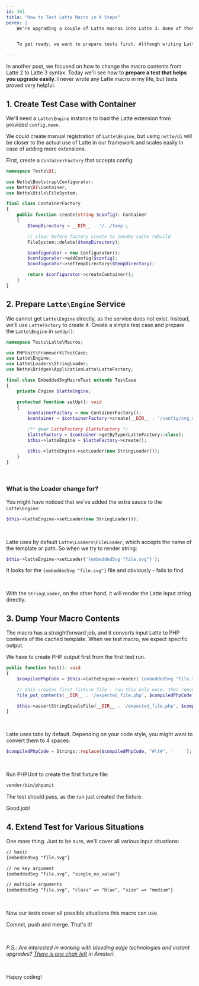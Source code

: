 ```yaml
---
id: 361
title: "How to Test Latte Macro in 4 Steps"
perex: |
    We're upgrading a couple of Latte macros into Latte 3. None of them have tests, and all of them will change entirely because of a complete rewrite of the Latte parser.


    To get ready, we want to prepare tests first. Although writing Latte macros is the most complicated feature in Latte, testing is easier than you think.

---
```


In another post, we focused on how to change the macro contents from Latte 2 to Latte 3 syntax. Today we'll see how to **prepare a test that helps you upgrade easily**. I never wrote any Latte macro in my life, but tests proved very helpful.

## 1. Create Test Case with Container

We'll need a `Latte\Engine` instance to load the Latte extension from provided `config.neon`.

We could create manual registration of `Latte\Engine`, but using `nette/di` will be closer to the actual use of Latte in our framework and scales easily in case of adding more extensions.

First, create a `ContainerFactory` that accepts config:

```php
namespace Tests\DI;

use Nette\Bootstrap\Configurator;
use Nette\DI\Container;
use Nette\Utils\FileSystem;

final class ContainerFactory
{
    public function create(string $config): Container
    {
        $tempDirectory = __DIR__ . '/../temp';

        // clear before factory create to invoke cache rebuild
        FileSystem::delete($tempDirectory);

        $configurator = new Configurator();
        $configurator->addConfig($config);
        $configurator->setTempDirectory($tempDirectory);

        return $configurator->createContainer();
    }
}
```

## 2. Prepare `Latte\Engine` Service

We cannot get `Latte\Engine` directly, as the service does not exist.
Instead, we'll use `LatteFactory` to create it. Create a simple test case and prepare the `Latte\Engine` in `setUp()`:

```php
namespace Tests\Latte\Macros;

use PHPUnit\Framework\TestCase;
use Latte\Engine;
use Latte\Loaders\StringLoader;
use Nette\Bridges\ApplicationLatte\LatteFactory;

final class EmbeddedSvgMacroTest extends TestCase
{
    private Engine $latteEngine;

    protected function setUp(): void
    {
        $containerFactory = new ContainerFactory();
        $container = $containerFactory->create(__DIR__ . '/config/svg_macro.neon');

        /** @var LatteFactory $latteFactory */
        $latteFactory = $container->getByType(LatteFactory::class);
        $this->latteEngine = $latteFactory->create();

        $this->latteEngine->setLoader(new StringLoader());
    }
}
```

<br>

### What is the Loader change for?

You might have noticed that we've added the extra sauce to the `Latte\Engine`:

```php
$this->latteEngine->setLoader(new StringLoader());
```

<br>

Latte uses by default `Latte\Loaders\FileLoader`, which accepts the name of the template or path. So when we try to render string:

```php
$this->latteEngine->setLoader('{embeddedSvg "file.svg"}');
```

It looks for the `{embeddedSvg "file.svg"}` file and obviously - fails to find.

<br>

With the `StringLoader`, on the other hand, it will render the Latte input string directly.

## 3. Dump Your Macro Contents

The macro has a straightforward job, and it converts input Latte to PHP contents of the cached template. When we test macro, we expect specific output.

We have to create PHP output first from the first test run.

```php
public function test(): void
{
    $compiledPhpCode = $this->latteEngine->render('{embeddedSvg "file.svg"}');

    // this creates first fixture file - run this only once, then remove!
    file_put_contents(__DIR__ . '/expected_file.php', $compiledPhpCode);

    $this->assertStringEqualsFile(__DIR__ . '/expected_file.php', $compiledPhpCode);
}
```

<br>

Latte uses tabs by default. Depending on your code style, you might want to convert them to 4 spaces:

```php
$compiledPhpCode = Strings::replace($compiledPhpCode, "#\t#", '    ');
```

<br>

Run PHPUnit to create the first fixture file:

```bash
vendor/bin/phpunit
```

The test should pass, as the run just created the fixture.

Good job!

## 4. Extend Test for Various Situations

One more thing. Just to be sure, we'll cover all various input situations:

```html
// basic
{embeddedSvg "file.svg"}

// no key argument
{embeddedSvg "file.svg", "single_no_value"}

// multiple arguments
{embeddedSvg "file.svg", "class" => "blue", "size" => "medium"}
```

<br>

Now our tests cover all possible situations this macro can use.

Commit, push and merge. That's it!

<br>

*P.S.: Are interested in working with bleeding edge technologies and instant upgrades? [There is one chair left](https://www.startupjobs.cz/en/job/24580/hleda-se-senior-php-programator-se-zapalem-pro-vec) in Amateri.*

<br>

Happy coding!
